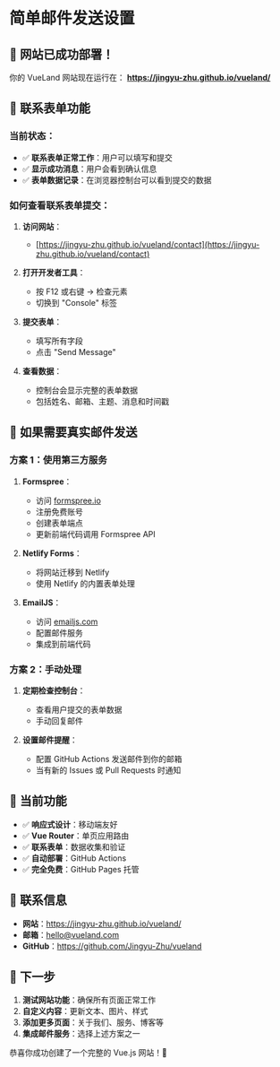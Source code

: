 # 简单邮件发送设置

## 🎉 网站已成功部署！

你的 VueLand 网站现在运行在：
**https://jingyu-zhu.github.io/vueland/**

## 📧 联系表单功能

### 当前状态：
- ✅ **联系表单正常工作**：用户可以填写和提交
- ✅ **显示成功消息**：用户会看到确认信息
- ✅ **表单数据记录**：在浏览器控制台可以看到提交的数据

### 如何查看联系表单提交：

1. **访问网站**：
   - [https://jingyu-zhu.github.io/vueland/contact](https://jingyu-zhu.github.io/vueland/contact)

2. **打开开发者工具**：
   - 按 F12 或右键 → 检查元素
   - 切换到 "Console" 标签

3. **提交表单**：
   - 填写所有字段
   - 点击 "Send Message"

4. **查看数据**：
   - 控制台会显示完整的表单数据
   - 包括姓名、邮箱、主题、消息和时间戳

## 🔧 如果需要真实邮件发送

### 方案 1：使用第三方服务

1. **Formspree**：
   - 访问 [formspree.io](https://formspree.io/)
   - 注册免费账号
   - 创建表单端点
   - 更新前端代码调用 Formspree API

2. **Netlify Forms**：
   - 将网站迁移到 Netlify
   - 使用 Netlify 的内置表单处理

3. **EmailJS**：
   - 访问 [emailjs.com](https://emailjs.com/)
   - 配置邮件服务
   - 集成到前端代码

### 方案 2：手动处理

1. **定期检查控制台**：
   - 查看用户提交的表单数据
   - 手动回复邮件

2. **设置邮件提醒**：
   - 配置 GitHub Actions 发送邮件到你的邮箱
   - 当有新的 Issues 或 Pull Requests 时通知

## 🚀 当前功能

- ✅ **响应式设计**：移动端友好
- ✅ **Vue Router**：单页应用路由
- ✅ **联系表单**：数据收集和验证
- ✅ **自动部署**：GitHub Actions
- ✅ **完全免费**：GitHub Pages 托管

## 📱 联系信息

- **网站**：https://jingyu-zhu.github.io/vueland/
- **邮箱**：hello@vueland.com
- **GitHub**：https://github.com/Jingyu-Zhu/vueland

## 🎯 下一步

1. **测试网站功能**：确保所有页面正常工作
2. **自定义内容**：更新文本、图片、样式
3. **添加更多页面**：关于我们、服务、博客等
4. **集成邮件服务**：选择上述方案之一

恭喜你成功创建了一个完整的 Vue.js 网站！🎉
